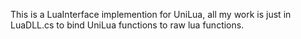 This is a LuaInterface implemention for UniLua, all my work is just in LuaDLL.cs to bind UniLua functions to raw lua functions.